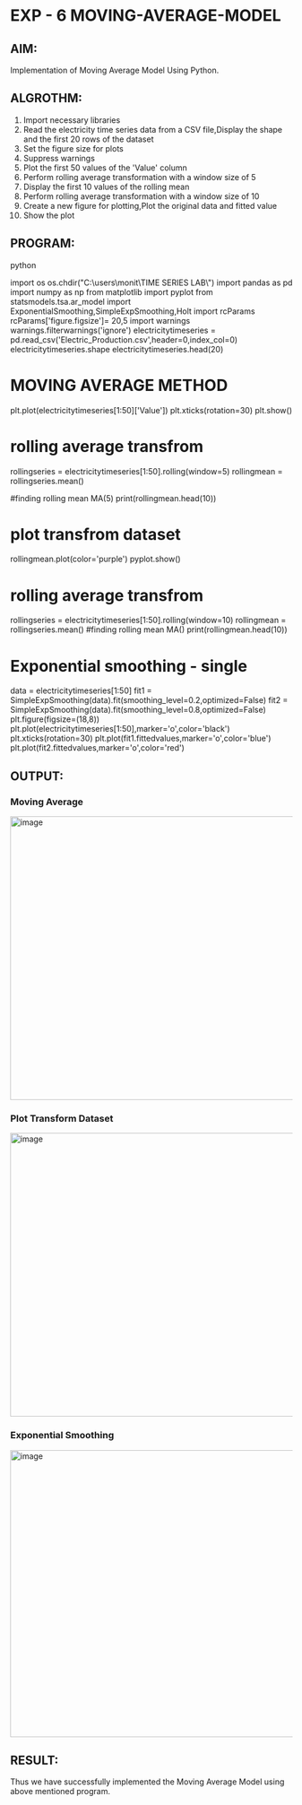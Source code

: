 # EXP - 6 MOVING-AVERAGE-MODEL

## AIM:

Implementation of Moving Average Model Using Python.

## ALGROTHM:

1) Import necessary libraries
2) Read the electricity time series data from a CSV file,Display the shape and the first 20 rows of the dataset
3) Set the figure size for plots
4) Suppress warnings
5) Plot the first 50 values of the 'Value' column
6) Perform rolling average transformation with a window size of 5
7) Display the first 10 values of the rolling mean
8) Perform rolling average transformation with a window size of 10
9) Create a new figure for plotting,Plot the original data and fitted value
10) Show the plot

## PROGRAM:

python

import os
os.chdir("C:\\users\\monit\\TIME SERIES LAB\\")
import pandas as pd
import numpy as np
from matplotlib import pyplot
from statsmodels.tsa.ar_model import ExponentialSmoothing,SimpleExpSmoothing,Holt
import rcParams
rcParams['figure.figsize']= 20,5
import warnings
warnings.filterwarnings('ignore')
electricitytimeseries = pd.read_csv('Electric_Production.csv',header=0,index_col=0)
electricitytimeseries.shape
electricitytimeseries.head(20)

# MOVING AVERAGE METHOD
plt.plot(electricitytimeseries[1:50]['Value'])
plt.xticks(rotation=30)
plt.show()

# rolling average transfrom
rollingseries = electricitytimeseries[1:50].rolling(window=5)
rollingmean = rollingseries.mean()

#finding rolling mean MA(5)
print(rollingmean.head(10))

# plot transfrom dataset
rollingmean.plot(color='purple')
pyplot.show()

# rolling average transfrom
rollingseries = electricitytimeseries[1:50].rolling(window=10)
rollingmean = rollingseries.mean()
#finding rolling mean MA()
print(rollingmean.head(10))

# Exponential smoothing - single
data = electricitytimeseries[1:50]
fit1 = SimpleExpSmoothing(data).fit(smoothing_level=0.2,optimized=False)
fit2 = SimpleExpSmoothing(data).fit(smoothing_level=0.8,optimized=False)
plt.figure(figsize=(18,8))
plt.plot(electricitytimeseries[1:50],marker='o',color='black')
plt.xticks(rotation=30)
plt.plot(fit1.fittedvalues,marker='o',color='blue')
plt.plot(fit2.fittedvalues,marker='o',color='red')

## OUTPUT:

### Moving Average
<img width="506" alt="image" src="https://github.com/Monisha-11/MOVING-AVERAGE-MODEL/assets/93427240/e6423bc0-9dd1-4529-937d-fb17bffd2033">

### Plot Transform Dataset
<img width="506" alt="image" src="https://github.com/Monisha-11/MOVING-AVERAGE-MODEL/assets/93427240/100aa6e6-24f6-4831-b645-b10b9c668914">

### Exponential Smoothing

<img width="512" alt="image" src="https://github.com/Monisha-11/MOVING-AVERAGE-MODEL/assets/93427240/6ee4216f-21a7-4c63-a13f-b9e2257cf321">

## RESULT:
Thus we have successfully implemented the Moving Average Model using above mentioned program.
